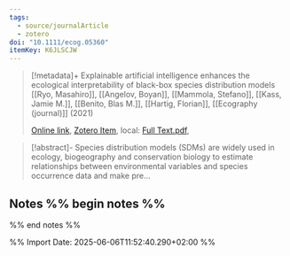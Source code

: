 ```yaml
---
tags:
  - source/journalArticle
  - zotero
doi: "10.1111/ecog.05360"
itemKey: K6JLSCJW
---
```

>[!metadata]+
> Explainable artificial intelligence enhances the ecological interpretability of black-box species distribution models
> [[Ryo, Masahiro]], [[Angelov, Boyan]], [[Mammola, Stefano]], [[Kass, Jamie M.]], [[Benito, Blas M.]], [[Hartig, Florian]], 
> [[Ecography (journal)]] (2021)
> 
> [Online link](https://nsojournals.onlinelibrary.wiley.com/doi/10.1111/ecog.05360), [Zotero Item](zotero://select/library/items/K6JLSCJW), local: [Full Text.pdf](file://C:/Users/aburg/Documents/references/zotero/storage/9JQBUZCZ/Ryo2021_Explainableartificial.pdf), 

>[!abstract]-
>Species distribution models (SDMs) are widely used in ecology, biogeography and conservation biology to estimate relationships between environmental variables and species occurrence data and make pre...

## Notes %% begin notes %%

%% end notes %%

%% Import Date: 2025-06-06T11:52:40.290+02:00 %%
